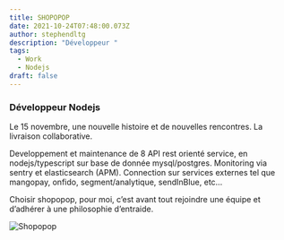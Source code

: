 ```yaml
---
title: SHOPOPOP
date: 2021-10-24T07:48:00.073Z
author: stephendltg
description: "Développeur "
tags:
  - Work
  - Nodejs
draft: false
---
```


### Développeur Nodejs

Le 15 novembre, une nouvelle histoire et de nouvelles rencontres. La livraison collaborative.

Developpement et maintenance de 8 API rest orienté service, en nodejs/typescript sur base de donnée mysql/postgres. Monitoring via sentry et elasticsearch (APM). Connection sur services externes tel que mangopay, onfido, segment/analytique, sendInBlue, etc...

Choisir shopopop, pour moi, c’est avant tout rejoindre une équipe et d’adhérer à une philosophie d’entraide. 



![](/images/shopopop.PNG "Shopopop")
